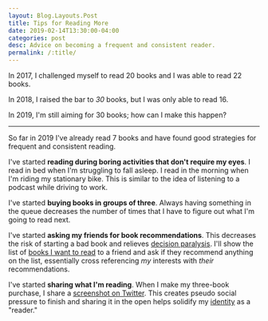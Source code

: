 ```yaml
---
layout: Blog.Layouts.Post
title: Tips for Reading More
date: 2019-02-14T13:30:00-04:00
categories: post
desc: Advice on becoming a frequent and consistent reader.
permalink: /:title/
---
```


In 2017, I challenged myself to read 20 books and I was able to read 22 books.

In 2018, I raised the bar to _30_ books, but I was only able to read 16.

In 2019, I'm still aiming for 30 books; how can I make this happen? 

---

So far in 2019 I've already read 7 books and have found good strategies for frequent and consistent reading.

I've started **reading during boring activities that don't require my eyes**. I read in bed when I'm struggling to fall asleep. I read in the morning when I'm riding my stationary bike. This is similar to the idea of listening to a podcast while driving to work.

I've started **buying books in groups of three**. Always having something in the queue decreases the number of times that I have to figure out what I'm going to read next. 

I've started **asking my friends for book recommendations**. This decreases the risk of starting a bad book and relieves [decision paralysis](https://xkcd.com/1801/). I'll show the list of [books I want to read](https://www.goodreads.com/review/list/69703261-mitchell?shelf=to-read) to a friend and ask if they recommend anything on the list, essentially cross referencing _my_ interests with _their_ recommendations.

I've started **sharing what I'm reading**. When I make my three-book purchase, I share a [screenshot on Twitter](https://twitter.com/mitchhanberg/status/1083199091646046208?s=20). This creates pseudo social pressure to finish and sharing it in the open helps solidify my [identity](https://jamesclear.com/identity-based-habits) as a "reader."
